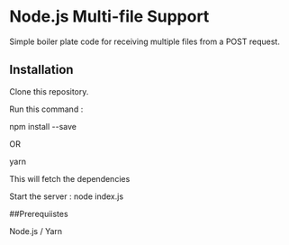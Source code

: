 # Node.js Multi-file Support
Simple boiler plate code for receiving multiple files from a POST request.

## Installation

Clone this repository.

Run this command : 

npm install --save

OR

yarn

This will fetch the dependencies

Start the server : node index.js

##Prerequiistes

Node.js / Yarn
